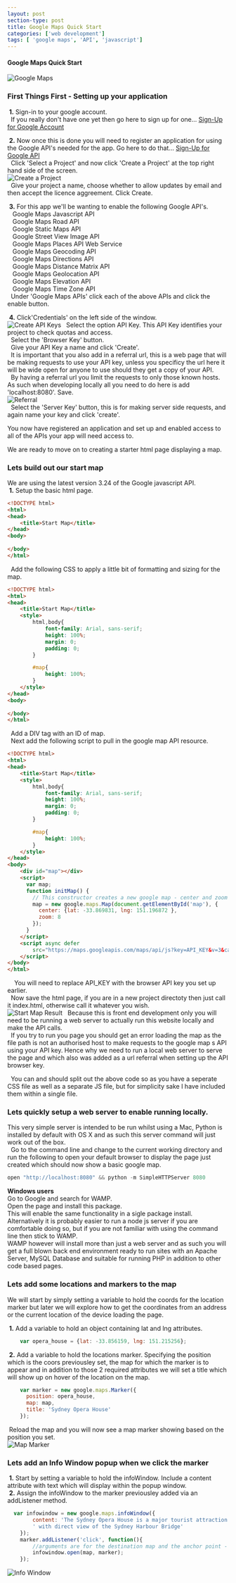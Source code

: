 ```yaml
---
layout: post
section-type: post
title: Google Maps Quick Start
categories: ['web development']
tags: [ 'google maps', 'API', 'javascript']
---
```



#### Google Maps Quick Start

![Google Maps](/img/Google_maps_logo.png "Google Maps")

### First Things First - Setting up your application

&nbsp;**1.** Sign-in to your google account.  
&nbsp;&nbsp;If you really don't have one yet then go here to sign up for one... [Sign-Up for Google Account](https://accounts.google.com)    

&nbsp;**2.** Now once this is done you will need to register an application for using the Google API's needed for the app. Go here to do that... [Sign-Up for Google API](https://console.developers.google.com)  
&nbsp;&nbsp;Click 'Select a Project' and now click 'Create a Project' at the top right hand side of the screen.  
![Create a Project](/img/create_google_project.png "Create a Project")  
&nbsp;&nbsp;Give your project a name, choose whether to allow updates by email and then accept the licence aggreement. Click Create.  

&nbsp;**3.** For this app we'll be wanting to enable the following Google API's.  
&nbsp;&nbsp;&nbsp;Google Maps Javascript API  
&nbsp;&nbsp;&nbsp;Google Maps Road API  
&nbsp;&nbsp;&nbsp;Google Static Maps API  
&nbsp;&nbsp;&nbsp;Google Street View Image API  
&nbsp;&nbsp;&nbsp;Google Maps Places API Web Service  
&nbsp;&nbsp;&nbsp;Google Maps Geocoding API  
&nbsp;&nbsp;&nbsp;Google Maps Directions API  
&nbsp;&nbsp;&nbsp;Google Maps Distance Matrix API  
&nbsp;&nbsp;&nbsp;Google Maps Geolocation API  
&nbsp;&nbsp;&nbsp;Google Maps Elevation API  
&nbsp;&nbsp;&nbsp;Google Maps Time Zone API  
&nbsp;&nbsp;Under 'Google Maps APIs' click each of the above APIs and click the enable button.  

&nbsp;**4.** Click'Credentials' on the left side of the window.  
![Create API Keys](/img/APIKeys.png "Create API Keys")
&nbsp;&nbsp;Select the option API Key.  This API Key identifies your project to check quotas and access.  
&nbsp;&nbsp;Select the 'Browser Key' button.  
&nbsp;&nbsp;Give your API Key a name and click 'Create'.  
&nbsp;&nbsp;It is important that you also add in a referral url, this is a web page that will be making requests to use your API key, unless you specificy the url here it will be wide open for anyone to use should they get a copy of your API.  
&nbsp;&nbsp;By having a referral url you limit the requests to only those known hosts. As such when developing locally all you need to do here is add 'localhost:8080'. Save.    
![Referral](/img/referral.png "Referral")  
&nbsp;&nbsp;Select the 'Server Key' button, this is for making server side requests, and again name your key and click 'create'.  

You now have registered an application and set up and enabled access to all of the APIs your app will need access to.  

We are ready to move on to creating a starter html page displaying a map.  


### Lets build out our start map

We are using the latest version 3.24 of the Google javascript API.  
&nbsp;**1.** Setup the basic html page.  


```html
<!DOCTYPE html>
<html>
<head>
	<title>Start Map</title>
</head>
<body>
	
</body>
</html>
```  


&nbsp;&nbsp;Add the following CSS to apply a little bit of formatting and sizing for the map.  

```html
<!DOCTYPE html>
<html>
<head>
	<title>Start Map</title>
	<style>
		html,body{
			font-family: Arial, sans-serif;
			height: 100%;
			margin: 0;
			padding: 0;
		}

		#map{
			height: 100%;
		}
	</style>
</head>
<body>
	
</body>
</html>  
```  


&nbsp;&nbsp;Add a DIV tag with an ID of map.  
&nbsp;&nbsp;Next add the following script to pull in the google map API resource.  


```html
<!DOCTYPE html>
<html>
<head>
	<title>Start Map</title>
	<style>
		html,body{
			font-family: Arial, sans-serif;
			height: 100%;
			margin: 0;
			padding: 0;
		}

		#map{
			height: 100%;
		}
	</style>
</head>
<body>
	<div id="map"></div>
    <script>
      var map;
      function initMap() {
        // This constructor creates a new google map - center and zoom are the only default arguments required.
        map = new google.maps.Map(document.getElementById('map'), {
          center: {lat: -33.869831, lng: 151.196872 },
		  zoom: 8
        });
      }
    </script>
    <script async defer
        src="https://maps.googleapis.com/maps/api/js?key=API_KEY&v=3&callback=initMap">
    </script>
</body>
</html> 
```  


&nbsp;&nbsp;&nbsp;&nbsp;You will need to replace API_KEY with the browser API key you set up earlier.  
&nbsp;&nbsp;Now save the html page, if you are in a new project directoty then just call it index.html, otherwise call it whatever you wish.  
![Start Map Result](/img/start_map.png "Start Map Result")
&nbsp;&nbsp;Because this is front end development only you will need to be running a web server to actually run this website locally and make the API calls.  
&nbsp;&nbsp;If you try to run you page you should get an error loading the map as the file path is not an authorised host to make requests to the google map s API using your API key. Hence why we need to run a local web server to serve the page and which also was added as a url referral when setting up the API browser key.  
 
&nbsp;&nbsp;You can and should split out the above code so as you have a seperate CSS file as well as a separate JS file, but for simplicity sake I have included them within a single file.



### Lets quickly setup a web server to enable running locally.  

This very simple server is intended to be run whilst using a Mac, Python is installed by default with OS X and as such this server command will just work out of the box.  
&nbsp;&nbsp;Go to the command line and change to the current working directory and run the following to open your default browser to display the page just created which should now show a basic google map.  
```javascript
open "http://localhost:8080" && python -m SimpleHTTPServer 8080
```


**Windows users**  
Go to Google and search for WAMP.  
Open the page and install this package.  
This will enable the same functionality in a sigle package install.    
Alternatively it is probably easier to run a node js server if you are comfortable doing so, but if you are not familiar with using the command line then stick to WAMP.  
WAMP however will install more than just a web server and as such you will get a full blown back end environment ready to run sites with an Apache Server, MySQL Database and suitable for running PHP in addition to other code based pages.  



### Lets add some locations and markers to the map

We will start by simply setting a variable to hold the coords for the location marker but later we will explore how to get the coordinates from an address or the current location of the device loading the page.  

&nbsp;**1.** Add a variable to hold an object containing lat and lng attributes.  


```javascript
	var opera_house = {lat: -33.856159, lng: 151.215256};
```  

&nbsp;**2.** Add a variable to hold the locations marker.  Specifying the position which is the coors previousley set, the map for which the marker is to appear and in addition to those 2 required attributes we will set a title which will show up on hover of the location on the map.  


```javascript
	var marker = new google.maps.Marker({
      position: opera_house,
      map: map,
      title: 'Sydney Opera House'
    });
```

&nbsp;Reload the map and you will now see a map marker showing based on the position you set.  
![Map Marker](/img/marker.png "Map Marker")  

### Lets add an Info Window popup when we click the marker


&nbsp;**1.** Start by setting a variable to hold the infoWindow. Include a content attribute with text which will display within the popup window.  
&nbsp;**2.** Assign the infoWindow to the marker previousley added via an addListener method.  


```javascript
  var infowindow = new google.maps.infoWindow({
    	content: 'The Sydney Opera House is a major tourist attraction on the harbour' + 
    	' with direct view of the Sydney Harbour Bridge'
    });
    marker.addListener('click', function(){
    	//arguments are for the destination map and the anchor point - if you do not use the marker variable you would specify a point.
    	infowindow.open(map, marker);
    });
```

![Info Window](/img/info_window.png "Info Window")  











